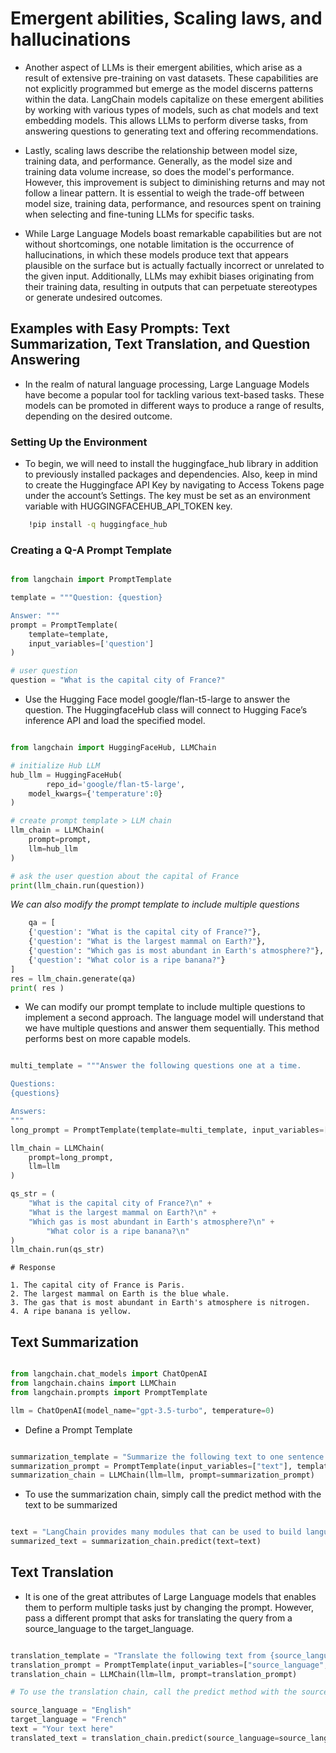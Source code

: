 # Emergent abilities, Scaling laws, and hallucinations

- Another aspect of LLMs is their emergent abilities, which arise as a result of extensive pre-training on vast datasets. These capabilities are not explicitly programmed but emerge as the model discerns patterns within the data. LangChain models capitalize on these emergent abilities by working with various types of models, such as chat models and text embedding models. This allows LLMs to perform diverse tasks, from answering questions to generating text and offering recommendations.

- Lastly, scaling laws describe the relationship between model size, training data, and performance. Generally, as the model size and training data volume increase, so does the model's performance. However, this improvement is subject to diminishing returns and may not follow a linear pattern. It is essential to weigh the trade-off between model size, training data, performance, and resources spent on training when selecting and fine-tuning LLMs for specific tasks.

- While Large Language Models boast remarkable capabilities but are not without shortcomings, one notable limitation is the occurrence of hallucinations, in which these models produce text that appears plausible on the surface but is actually factually incorrect or unrelated to the given input. Additionally, LLMs may exhibit biases originating from their training data, resulting in outputs that can perpetuate stereotypes or generate undesired outcomes.

## Examples with Easy Prompts: Text Summarization, Text Translation, and Question Answering

- In the realm of natural language processing, Large Language Models have become a popular tool for tackling various text-based tasks. These models can be promoted in different ways to produce a range of results, depending on the desired outcome.

### Setting Up the Environment

- To begin, we will need to install the huggingface_hub library in addition to previously installed packages and dependencies. Also, keep in mind to create the Huggingface API Key by navigating to Access Tokens page under the account’s Settings. The key must be set as an environment variable with HUGGINGFACEHUB_API_TOKEN key.

```bash
    !pip install -q huggingface_hub
```

###  Creating a Q-A Prompt Template

```python

from langchain import PromptTemplate

template = """Question: {question}

Answer: """
prompt = PromptTemplate(
    template=template,
    input_variables=['question']
)

# user question
question = "What is the capital city of France?"

```

- Use the Hugging Face model google/flan-t5-large to answer the question. The HuggingfaceHub class will connect to Hugging Face’s inference API and load the specified model.

```python

from langchain import HuggingFaceHub, LLMChain

# initialize Hub LLM
hub_llm = HuggingFaceHub(
        repo_id='google/flan-t5-large',
    model_kwargs={'temperature':0}
)

# create prompt template > LLM chain
llm_chain = LLMChain(
    prompt=prompt,
    llm=hub_llm
)

# ask the user question about the capital of France
print(llm_chain.run(question))

```
*We can also modify the prompt template to include multiple questions*

```python
    qa = [
    {'question': "What is the capital city of France?"},
    {'question': "What is the largest mammal on Earth?"},
    {'question': "Which gas is most abundant in Earth's atmosphere?"},
    {'question': "What color is a ripe banana?"}
]
res = llm_chain.generate(qa)
print( res )
```

- We can modify our prompt template to include multiple questions to implement a second approach. The language model will understand that we have multiple questions and answer them sequentially. This method performs best on more capable models.

```python

multi_template = """Answer the following questions one at a time.

Questions:
{questions}

Answers:
"""
long_prompt = PromptTemplate(template=multi_template, input_variables=["questions"])

llm_chain = LLMChain(
    prompt=long_prompt,
    llm=llm
)

qs_str = (
    "What is the capital city of France?\n" +
    "What is the largest mammal on Earth?\n" +
    "Which gas is most abundant in Earth's atmosphere?\n" +
		"What color is a ripe banana?\n"
)
llm_chain.run(qs_str)

```


```MD
# Response

1. The capital city of France is Paris.
2. The largest mammal on Earth is the blue whale.
3. The gas that is most abundant in Earth's atmosphere is nitrogen.
4. A ripe banana is yellow.

```

## Text Summarization

```python

from langchain.chat_models import ChatOpenAI
from langchain.chains import LLMChain
from langchain.prompts import PromptTemplate

llm = ChatOpenAI(model_name="gpt-3.5-turbo", temperature=0)

```

- Define a Prompt Template

```python

summarization_template = "Summarize the following text to one sentence: {text}"
summarization_prompt = PromptTemplate(input_variables=["text"], template=summarization_template)
summarization_chain = LLMChain(llm=llm, prompt=summarization_prompt)

```
- To use the summarization chain, simply call the predict method with the text to be summarized


```python

text = "LangChain provides many modules that can be used to build language model applications. Modules can be combined to create more complex applications, or be used individually for simple applications. The most basic building block of LangChain is calling an LLM on some input. Let’s walk through a simple example of how to do this. For this purpose, let’s pretend we are building a service that generates a company name based on what the company makes."
summarized_text = summarization_chain.predict(text=text)

```
## Text Translation

- It is one of the great attributes of Large Language models that enables them to perform multiple tasks just by changing the prompt. However, pass a different prompt that asks for translating the query from a source_language to the target_language.

```python

translation_template = "Translate the following text from {source_language} to {target_language}: {text}"
translation_prompt = PromptTemplate(input_variables=["source_language", "target_language", "text"], template=translation_template)
translation_chain = LLMChain(llm=llm, prompt=translation_prompt)

# To use the translation chain, call the predict method with the source language, target language, and text to be translated

source_language = "English"
target_language = "French"
text = "Your text here"
translated_text = translation_chain.predict(source_language=source_language, target_language=target_language, text=text)

```


